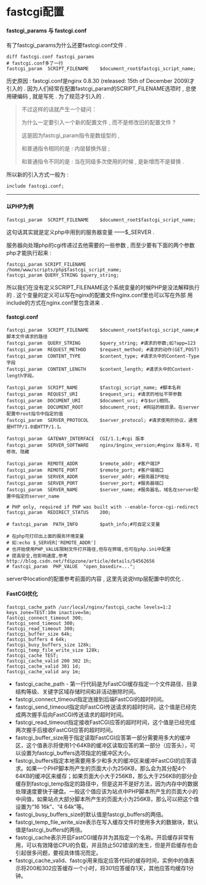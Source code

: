 # fastcgi配置

#### fastcgi\_params 与 fastcgi.conf

有了fastcgi\_params为什么还要fastcgi.conf文件 .

```
diff fastcgi.conf fastcgi_params
# fastcgi.conf多了一行
fastcgi_param  SCRIPT_FILENAME    $document_root$fastcgi_script_name;
```

历史原因 : fastcgi.conf是nginx 0.8.30 \(released: 15th of December 2009\)才引入的 . 因为人们经常在配置fastcgi\_param的SCRIPT\_FILENAME选项时 , 总使用硬编码 , 就是写死 . 为了规范才引入的 .

> 不过这样的话就产生一个疑问：
>
> 为什么一定要引入一个新的配置文件 , 而不是修改旧的配置文件 ?
>
> 这是因为fastcgi\_param指令是数组型的 ,
>
> 和普通指令相同的是 : 内层替换外层 ;
>
> 和普通指令不同的是 : 当在同级多次使用的时候 , 是新增而不是替换 .

所以新的引入方式一般为 :

```
include fastcgi.conf;
```

---

#### 以PHP为例

```
fastcgi_param  SCRIPT_FILENAME    $document_root$fastcgi_script_name;
```

这句话其实就是定义php中用到的服务器变量 ——$\_SERVER .

服务器向处理php的cgi传递过去他需要的一些参数 , 而至少要有下面的两个参数php才能执行起来 :

```
fastcgi_param SCRIPT_FILENAME /home/www/scripts/php$fastcgi_script_name;
fastcgi_param QUERY_STRING $query_string;
```

所以我们在没有定义SCRIPT\_FILENAME这个系统变量的时候PHP是没法解释执行的 . 这个变量的定义可以写在nginx的配置文件nginx.conf里也可以写在外部 用include的方式在nginx.conf里包含进来 .

#### fastcgi.conf

```
fastcgi_param  SCRIPT_FILENAME    $document_root$fastcgi_script_name;#脚本文件请求的路径  
fastcgi_param  QUERY_STRING       $query_string; #请求的参数;如?app=123  
fastcgi_param  REQUEST_METHOD     $request_method; #请求的动作(GET,POST)  
fastcgi_param  CONTENT_TYPE       $content_type; #请求头中的Content-Type字段  
fastcgi_param  CONTENT_LENGTH     $content_length; #请求头中的Content-length字段。  

fastcgi_param  SCRIPT_NAME        $fastcgi_script_name; #脚本名称   
fastcgi_param  REQUEST_URI        $request_uri; #请求的地址不带参数  
fastcgi_param  DOCUMENT_URI       $document_uri; #与$uri相同。   
fastcgi_param  DOCUMENT_ROOT      $document_root; #网站的根目录。在server配置中root指令中指定的值   
fastcgi_param  SERVER_PROTOCOL    $server_protocol; #请求使用的协议，通常是HTTP/1.0或HTTP/1.1。    

fastcgi_param  GATEWAY_INTERFACE  CGI/1.1;#cgi 版本  
fastcgi_param  SERVER_SOFTWARE    nginx/$nginx_version;#nginx 版本号，可修改、隐藏  

fastcgi_param  REMOTE_ADDR        $remote_addr; #客户端IP  
fastcgi_param  REMOTE_PORT        $remote_port; #客户端端口  
fastcgi_param  SERVER_ADDR        $server_addr; #服务器IP地址  
fastcgi_param  SERVER_PORT        $server_port; #服务器端口  
fastcgi_param  SERVER_NAME        $server_name; #服务器名，域名在server配置中指定的server_name  

# PHP only, required if PHP was built with --enable-force-cgi-redirect  
fastcgi_param  REDIRECT_STATUS    200;  

# fastcgi_param  PATH_INFO        $path_info;#可自定义变量  

# 在php可打印出上面的服务环境变量
# 如:echo $_SERVER['REMOTE_ADDR']
# 也开始使用PHP_VALUE限制文件打开路径,但存在弊端,也可在php.ini中配置
# 提高安全,但影响速度,参考http://blog.csdn.net/fdipzone/article/details/54562656
# fastcgi_param  PHP_VALUE  "open_basedir=...";
```

server中location的配置参考前面的内容 , 这里先说说http层配置中的优化 .

#### FastCGI优化

```
fastcgi_cache_path /usr/local/nginx/fastcgi_cache levels=1:2 keys_zone=TEST:10m inactive=5m; 
fastcgi_connect_timeout 300; 
fastcgi_send_timeout 300; 
fastcgi_read_timeout 300; 
fastcgi_buffer_size 64k; 
fastcgi_buffers 4 64k; 
fastcgi_busy_buffers_size 128k; 
fastcgi_temp_file_write_size 128k; 
fastcgi_cache TEST; 
fastcgi_cache_valid 200 302 1h; 
fastcgi_cache_valid 301 1d; 
fastcgi_cache_valid any 1m;
```

* fastcgi\_cache\_path - 第一行代码是为FastCGI缓存指定一个文件路径、目录结构等级、关键字区域存储时间和非活动删除时间。
* fastcgi\_connect\_timeout指定连接到后端FastCGI的超时时间。
* fastcgi\_send\_timeout指定向FastCGI传送请求的超时时间，这个值是已经完成两次握手后向FastCGI传送请求的超时时间。
* fastcgi\_read\_timeout指定接收FastCGI应答的超时时间，这个值是已经完成两次握手后接收FastCGI应答的超时时间。
* fastcgi\_buffer\_size用于指定读取FastCGI应答第一部分需要用多大的缓冲区，这个值表示将使用1个64KB的缓冲区读取应答的第一部分（应答头），可以设置为fastcgi\_buffers选项指定的缓冲区大小。
* fastcgi\_buffers指定本地需要用多少和多大的缓冲区来缓冲FastCGI的应答请求。如果一个PHP脚本所产生的页面大小为256KB，那么会为其分配4个64KB的缓冲区来缓存；如果页面大小大于256KB，那么大于256KB的部分会缓存到fastcgi\_temp指定的路径中，但是这并不是好方法，因为内存中的数据处理速度要快于硬盘。一般这个值应该为站点中PHP脚本所产生的页面大小的中间值，如果站点大部分脚本所产生的页面大小为256KB，那么可以把这个值设置为“16 16k”、“4 64k”等。
* fastcgi\_busy\_buffers\_size的默认值是fastcgi\_buffers的两倍。
* fastcgi\_temp\_file\_write\_size表示在写入缓存文件时使用多大的数据块，默认值是fastcgi\_buffers的两倍。
* fastcgi\_cache表示开启FastCGI缓存并为其指定一个名称。开启缓存非常有用，可以有效降低CPU的负载，并且防止502错误的发生，但是开启缓存也会引起很多问题，要视具体情况而定。
* fastcgi\_cache\_valid、fastcgi用来指定应答代码的缓存时间，实例中的值表示将200和302应答缓存一个小时，将301应答缓存1天，其他应答均缓存1分钟。



